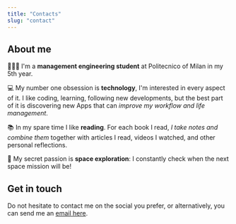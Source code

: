 ```yaml
---
title: "Contacts"
slug: "contact"
---
```


## About me
👨🏻‍🎓 I'm a **management engineering student** at Politecnico of Milan in my 5th year. 

💻 My number one obsession is **technology**, I'm interested in every aspect of it. I like coding, learning, following new developments, but the best part of it is discovering new Apps that can *improve my workflow and life management*. 

📚 In my spare time I like **reading**. For each book I read, *I take notes and combine them* together with articles I read, videos I watched, and other personal reflections. 

🚀 My secret passion is **space exploration**: I constantly check when the next space mission will be!

## Get in touch
Do not hesitate to contact me on the social you prefer, or alternatively, you can send me an [email here](mailto:me@lorenzobinda.com). 